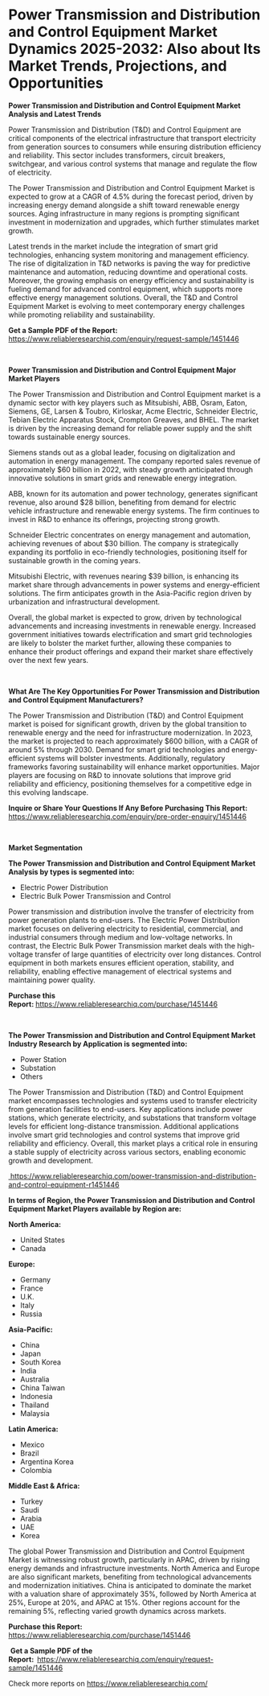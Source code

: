 <p><h1>Power Transmission and Distribution and Control Equipment Market Dynamics 2025-2032: Also about Its Market Trends, Projections, and Opportunities</h1></p><p><strong>Power Transmission and Distribution and Control Equipment Market Analysis and Latest Trends</strong></p>
<p><p>Power Transmission and Distribution (T&D) and Control Equipment are critical components of the electrical infrastructure that transport electricity from generation sources to consumers while ensuring distribution efficiency and reliability. This sector includes transformers, circuit breakers, switchgear, and various control systems that manage and regulate the flow of electricity. </p><p>The Power Transmission and Distribution and Control Equipment Market is expected to grow at a CAGR of 4.5% during the forecast period, driven by increasing energy demand alongside a shift toward renewable energy sources. Aging infrastructure in many regions is prompting significant investment in modernization and upgrades, which further stimulates market growth. </p><p>Latest trends in the market include the integration of smart grid technologies, enhancing system monitoring and management efficiency. The rise of digitalization in T&D networks is paving the way for predictive maintenance and automation, reducing downtime and operational costs. Moreover, the growing emphasis on energy efficiency and sustainability is fueling demand for advanced control equipment, which supports more effective energy management solutions. Overall, the T&D and Control Equipment Market is evolving to meet contemporary energy challenges while promoting reliability and sustainability.</p></p>
<p><strong>Get a Sample PDF of the Report:&nbsp;</strong> <a href="https://www.reliableresearchiq.com/enquiry/request-sample/1451446?utm_campaign=2758&utm_medium=2&utm_source=Github&utm_content=ia&utm_term=27022025&utm_id=power-transmission-and-distribution-and-control-equipment">https://www.reliableresearchiq.com/enquiry/request-sample/1451446</a></p>
<p>&nbsp;</p>
<p><strong>Power Transmission and Distribution and Control Equipment Major Market Players</strong></p>
<p><p>The Power Transmission and Distribution and Control Equipment market is a dynamic sector with key players such as Mitsubishi, ABB, Osram, Eaton, Siemens, GE, Larsen & Toubro, Kirloskar, Acme Electric, Schneider Electric, Tebian Electric Apparatus Stock, Crompton Greaves, and BHEL. The market is driven by the increasing demand for reliable power supply and the shift towards sustainable energy sources.</p><p>Siemens stands out as a global leader, focusing on digitalization and automation in energy management. The company reported sales revenue of approximately $60 billion in 2022, with steady growth anticipated through innovative solutions in smart grids and renewable energy integration.</p><p>ABB, known for its automation and power technology, generates significant revenue, also around $28 billion, benefiting from demand for electric vehicle infrastructure and renewable energy systems. The firm continues to invest in R&D to enhance its offerings, projecting strong growth.</p><p>Schneider Electric concentrates on energy management and automation, achieving revenues of about $30 billion. The company is strategically expanding its portfolio in eco-friendly technologies, positioning itself for sustainable growth in the coming years.</p><p>Mitsubishi Electric, with revenues nearing $39 billion, is enhancing its market share through advancements in power systems and energy-efficient solutions. The firm anticipates growth in the Asia-Pacific region driven by urbanization and infrastructural development.</p><p>Overall, the global market is expected to grow, driven by technological advancements and increasing investments in renewable energy. Increased government initiatives towards electrification and smart grid technologies are likely to bolster the market further, allowing these companies to enhance their product offerings and expand their market share effectively over the next few years.</p></p>
<p>&nbsp;</p>
<p><strong>What Are The Key Opportunities For Power Transmission and Distribution and Control Equipment Manufacturers?</strong></p>
<p><p>The Power Transmission and Distribution (T&D) and Control Equipment market is poised for significant growth, driven by the global transition to renewable energy and the need for infrastructure modernization. In 2023, the market is projected to reach approximately $600 billion, with a CAGR of around 5% through 2030. Demand for smart grid technologies and energy-efficient systems will bolster investments. Additionally, regulatory frameworks favoring sustainability will enhance market opportunities. Major players are focusing on R&D to innovate solutions that improve grid reliability and efficiency, positioning themselves for a competitive edge in this evolving landscape.</p></p>
<p><strong>Inquire or Share Your Questions If Any Before Purchasing This Report:</strong> <a href="https://www.reliableresearchiq.com/enquiry/pre-order-enquiry/1451446?utm_campaign=2758&utm_medium=2&utm_source=Github&utm_content=ia&utm_term=27022025&utm_id=power-transmission-and-distribution-and-control-equipment">https://www.reliableresearchiq.com/enquiry/pre-order-enquiry/1451446</a></p>
<p>&nbsp;</p>
<p><strong>Market Segmentation</strong></p>
<p><strong>The Power Transmission and Distribution and Control Equipment Market Analysis by types is segmented into:</strong></p>
<p><ul><li>Electric Power Distribution</li><li>Electric Bulk Power Transmission and Control</li></ul></p>
<p><p>Power transmission and distribution involve the transfer of electricity from power generation plants to end-users. The Electric Power Distribution market focuses on delivering electricity to residential, commercial, and industrial consumers through medium and low-voltage networks. In contrast, the Electric Bulk Power Transmission market deals with the high-voltage transfer of large quantities of electricity over long distances. Control equipment in both markets ensures efficient operation, stability, and reliability, enabling effective management of electrical systems and maintaining power quality.</p></p>
<p><strong>Purchase this Report:&nbsp;</strong><a href="https://www.reliableresearchiq.com/purchase/1451446?utm_campaign=2758&utm_medium=2&utm_source=Github&utm_content=ia&utm_term=27022025&utm_id=power-transmission-and-distribution-and-control-equipment">https://www.reliableresearchiq.com/purchase/1451446</a></p>
<p>&nbsp;</p>
<p><strong>The Power Transmission and Distribution and Control Equipment Market Industry Research by Application is segmented into:</strong></p>
<p><ul><li>Power Station</li><li>Substation</li><li>Others</li></ul></p>
<p><p>The Power Transmission and Distribution (T&D) and Control Equipment market encompasses technologies and systems used to transfer electricity from generation facilities to end-users. Key applications include power stations, which generate electricity, and substations that transform voltage levels for efficient long-distance transmission. Additional applications involve smart grid technologies and control systems that improve grid reliability and efficiency. Overall, this market plays a critical role in ensuring a stable supply of electricity across various sectors, enabling economic growth and development.</p></p>
<p><a href="https://www.reliableresearchiq.com/power-transmission-and-distribution-and-control-equipment-r1451446?utm_campaign=2758&utm_medium=2&utm_source=Github&utm_content=ia&utm_term=27022025&utm_id=power-transmission-and-distribution-and-control-equipment">&nbsp;https://www.reliableresearchiq.com/power-transmission-and-distribution-and-control-equipment-r1451446</a></p>
<p><strong>In terms of Region, the Power Transmission and Distribution and Control Equipment Market Players available by Region are:</strong></p>
<p>
    <p> <strong> North America: </strong>
        <ul>
            <li>United States</li>
            <li>Canada</li>
        </ul>
        </p> 
    <p> <strong> Europe: </strong>
        <ul>
            <li>Germany</li>
            <li>France</li>
            <li>U.K.</li>
            <li>Italy</li>
            <li>Russia</li>
        </ul>
        </p> 
    <p> <strong> Asia-Pacific: </strong>
        <ul>
            <li>China</li>
            <li>Japan</li>
            <li>South Korea</li>
            <li>India</li>
            <li>Australia</li>
            <li>China Taiwan</li>
            <li>Indonesia</li>
            <li>Thailand</li>
            <li>Malaysia</li>
        </ul>
        </p> 
    <p> <strong> Latin America: </strong>
        <ul>
            <li>Mexico</li>
            <li>Brazil</li>
            <li>Argentina Korea</li>
            <li>Colombia</li>
        </ul>
        </p> 
    <p> <strong> Middle East & Africa: </strong>
        <ul>
            <li>Turkey</li>
            <li>Saudi</li>
            <li>Arabia</li>
            <li>UAE</li>
            <li>Korea</li>
        </ul>
    </p>
    </p>
<p><p>The global Power Transmission and Distribution and Control Equipment Market is witnessing robust growth, particularly in APAC, driven by rising energy demands and infrastructure investments. North America and Europe are also significant markets, benefiting from technological advancements and modernization initiatives. China is anticipated to dominate the market with a valuation share of approximately 35%, followed by North America at 25%, Europe at 20%, and APAC at 15%. Other regions account for the remaining 5%, reflecting varied growth dynamics across markets.</p></p>
<p><strong>Purchase this Report: </strong><a href="https://www.reliableresearchiq.com/purchase/1451446?utm_campaign=2758&utm_medium=2&utm_source=Github&utm_content=ia&utm_term=27022025&utm_id=power-transmission-and-distribution-and-control-equipment">https://www.reliableresearchiq.com/purchase/1451446</a></p>
<p>&nbsp;<strong>Get a Sample PDF of the Report:&nbsp;&nbsp;</strong><a href="https://www.reliableresearchiq.com/enquiry/request-sample/1451446?utm_campaign=2758&utm_medium=2&utm_source=Github&utm_content=ia&utm_term=27022025&utm_id=power-transmission-and-distribution-and-control-equipment">https://www.reliableresearchiq.com/enquiry/request-sample/1451446</a></p>
<p><strong></strong></p>
<p>Check more reports on <a href="https://www.reliableresearchiq.com/?utm_campaign=2758&utm_medium=2&utm_source=Github&utm_content=ia&utm_term=27022025&utm_id=power-transmission-and-distribution-and-control-equipment">https://www.reliableresearchiq.com/</a></p>